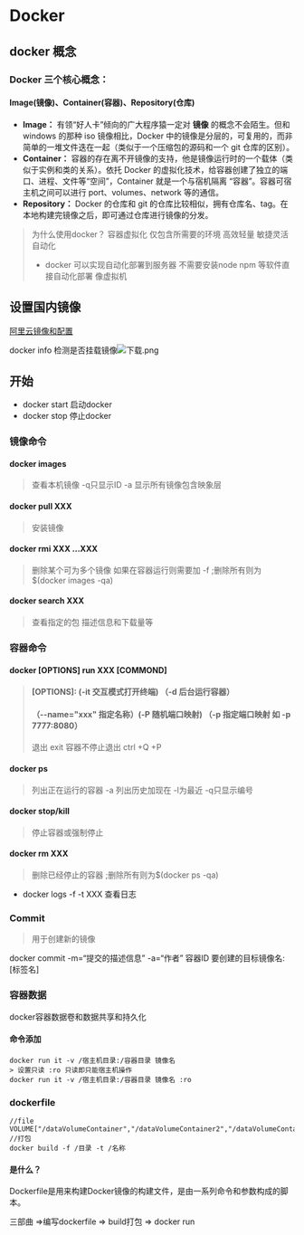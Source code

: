 # Docker

## docker 概念

### Docker 三个核心概念：

#### Image(镜像)、Container(容器)、Repository(仓库)

- **Image：** 有领“好人卡”倾向的广大程序猿一定对 **镜像** 的概念不会陌生。但和 windows 的那种 iso 镜像相比，Docker 中的镜像是分层的，可复用的，而非简单的一堆文件迭在一起（类似于一个压缩包的源码和一个 git 仓库的区别）。
- **Container：** 容器的存在离不开镜像的支持，他是镜像运行时的一个载体（类似于实例和类的关系）。依托 Docker 的虚拟化技术，给容器创建了独立的端口、进程、文件等“空间”，Container 就是一个与宿机隔离 “容器”。容器可宿主机之间可以进行 port、volumes、network 等的通信。
- **Repository：** Docker 的仓库和 git 的仓库比较相似，拥有仓库名、tag。在本地构建完镜像之后，即可通过仓库进行镜像的分发。

> 为什么使用docker？ 容器虚拟化 仅包含所需要的环境 高效轻量 敏捷灵活 自动化
>
> - docker 可以实现自动化部署到服务器 不需要安装node npm 等软件直接自动化部署 像虚拟机 

## 设置国内镜像

[阿里云镜像和配置](https://cr.console.aliyun.com/cn-hangzhou/instances/mirrors)

docker info 检测是否挂载镜像![下载.png](https://cdn.nlark.com/yuque/0/2020/png/1295555/1590992289888-4494e60a-0672-4493-b023-78ff37f9e12e.png?x-oss-process=image%2Fresize%2Cw_689)

## 开始

- docker start 启动docker
- docker stop 停止docker

### 镜像命令

#### docker images

> 查看本机镜像 -q只显示ID -a 显示所有镜像包含映象层

#### docker pull XXX

> 安装镜像

#### docker rmi XXX ...XXX

> 删除某个可为多个镜像 如果在容器运行则需要加 -f ;删除所有则为$(docker images -qa) 

#### docker  search XXX

> 查看指定的包 描述信息和下载量等

### 容器命令

#### docker  [OPTIONS] run XXX [COMMOND] 

> #### [OPTIONS]: (-it 交互模式打开终端) （-d 后台运行容器）
>
> #### （--name="xxx" 指定名称）(-P 随机端口映射) （-p 指定端口映射 如 -p 7777:8080）
>
>  退出 exit  容器不停止退出 ctrl +Q +P

#### docker ps

> 列出正在运行的容器 -a 列出历史加现在 -l为最近 -q只显示编号

#### docker stop/kill

> 停止容器或强制停止

#### docker rm XXX

> 删除已经停止的容器  ;删除所有则为$(docker ps -qa) 

- docker logs -f -t XXX 查看日志

### Commit

> 用于创建新的镜像

docker commit -m=“提交的描述信息” -a=“作者” 容器ID 要创建的目标镜像名:[标签名]

### 容器数据

docker容器数据卷和数据共享和持久化

#### 命令添加

```
docker run it -v /宿主机目录:/容器目录 镜像名
> 设置只读 :ro 只读即只能宿主机操作
docker run it -v /宿主机目录:/容器目录 镜像名 :ro
```

### dockerfile

```
//file
VOLUME["/dataVolumeContainer","/dataVolumeContainer2","/dataVolumeContainer3"]
//打包
docker build -f /目录 -t /名称
```

#### 是什么？

Dockerfile是用来构建Docker镜像的构建文件，是由一系列命令和参数构成的脚本。

三部曲 =>编写dockerfile => build打包 => docker run